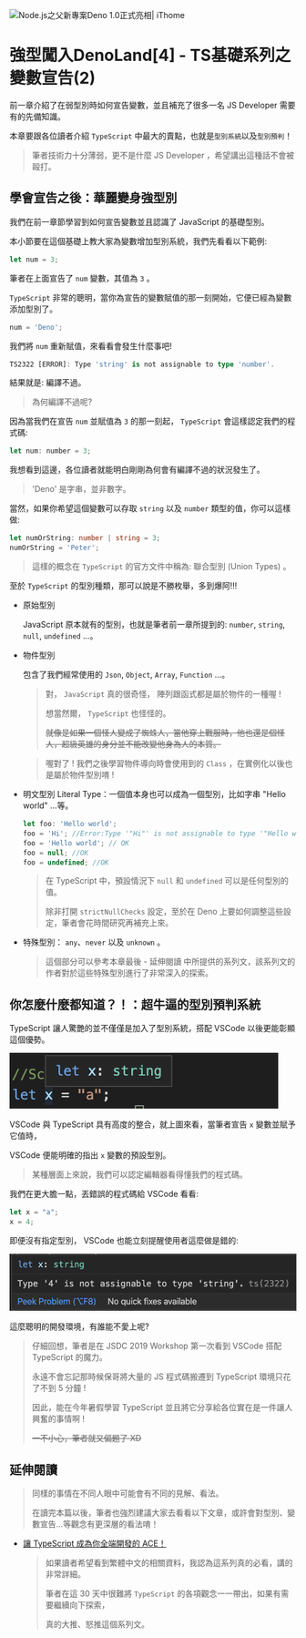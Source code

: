 ![Node.js之父新專案Deno 1.0正式亮相| iThome](https://s4.itho.me/sites/default/files/styles/picture_size_large/public/field/image/v1_wide.jpg?itok=aqrO_0jM)

# 強型闖入DenoLand[4] - TS基礎系列之變數宣告(2)

前一章介紹了在弱型別時如何宣告變數，並且補充了很多一名 JS Developer 需要有的先備知識。

本章要跟各位讀者介紹 `TypeScript` 中最大的賣點，也就是`型別系統`以及`型別預判`！

> 筆者技術力十分薄弱，更不是什麼 JS Developer ，希望講出這種話不會被毆打。

## 學會宣告之後：華麗變身強型別

我們在前一章節學習到如何宣告變數並且認識了 JavaScript 的基礎型別。

本小節要在這個基礎上教大家為變數增加型別系統，我們先看看以下範例:

```javascript
let num = 3;
```

筆者在上面宣告了 `num` 變數，其值為 `3` 。

`TypeScript` 非常的聰明，當你為宣告的變數賦值的那一刻開始，它便已經為變數添加型別了。

```javascript
num = 'Deno';
```

我們將 `num` 重新賦值，來看看會發生什麼事吧!

```typescript
TS2322 [ERROR]: Type 'string' is not assignable to type 'number'.
```

結果就是: 編譯不過。

> 為何編譯不過呢?

因為當我們在宣告 `num` 並賦值為 `3` 的那一刻起， `TypeScript` 會這樣認定我們的程式碼:

```javascript
let num: number = 3;
```

我想看到這邊，各位讀者就能明白剛剛為何會有編譯不過的狀況發生了。

> 'Deno' 是字串，並非數字。

當然，如果你希望這個變數可以存取 `string` 以及 `number` 類型的值，你可以這樣做:

```typescript
let numOrString: number | string = 3;
numOrString = 'Peter';
```

> 這樣的概念在 `TypeScript` 的官方文件中稱為: 聯合型別  (Union Types) 。

至於 `TypeScript` 的型別種類，那可以說是不勝枚舉，多到爆阿!!!

- 原始型別

  JavaScript 原本就有的型別，也就是筆者前一章所提到的: `number`, `string`, `null`, `undefined` ...。

- 物件型別

  包含了我們經常使用的 `Json`, `Object`, `Array`, `Function` ...。

  > 對， `JavaScript` 真的很奇怪， 陣列跟函式都是屬於物件的一種喔 !
  >
  > 想當然爾， `TypeScript` 也怪怪的。
  >
  > ~~就像是如果一個怪人變成了蜘蛛人，當他穿上戰服時，他也還是個怪人，超級英雄的身分並不能改變他身為人的本質。~~

  > 喔對了 ! 我們之後學習物件導向時會使用到的 `Class` ，在實例化以後也是屬於物件型別唷 !
  
- 明文型別 Literal Type：一個值本身也可以成為一個型別，比如字串 "Hello world" ...等。

  ```typescript
  let foo: 'Hello world';
  foo = 'Hi'; //Error:Type '"Hi"' is not assignable to type '"Hello world"'.
  foo = 'Hello world'; // OK
  foo = null; //OK
  foo = undefined; //OK
  ```

  > 在 TypeScript 中，預設情況下  `null` 和 `undefined` 可以是任何型別的值。
  >
  > 除非打開 `strictNullChecks` 設定，至於在 Deno 上要如何調整這些設定，筆者會花時間研究再補充上來。

- 特殊型別： `any`、`never` 以及 `unknown` 。

  > 這個部分可以參考本章最後 - 延伸閱讀 中所提供的系列文，該系列文的作者對於這些特殊型別進行了非常深入的探索。

## 你怎麼什麼都知道？！：超牛逼的型別預判系統

TypeScript 讓人驚艷的並不僅僅是加入了型別系統，搭配 VSCode 以後更能彰顯這個優勢。

![4-1](./4-1.png)

VSCode 與 TypeScript 具有高度的整合，就上圖來看，當筆者宣告 `x` 變數並賦予它值時，

VSCode 便能明確的指出 `x` 變數的預設型別。

> 某種層面上來說，我們可以認定編輯器看得懂我們的程式碼。

我們在更大膽一點，丟錯誤的程式碼給 VSCode 看看:

```typescript
let x = "a";
x = 4;
```

即便沒有指定型別， VSCode 也能立刻提醒使用者這麼做是錯的:

![4-2](./4-2.png)

這麼聰明的開發環境，有誰能不愛上呢?

> 仔細回想，筆者是在 JSDC 2019 Workshop 第一次看到 VSCode 搭配 TypeScript 的魔力。
>
> 永遠不會忘記那時候保哥將大量的 JS 程式碼搬遷到 TypeScript 環境只花了不到 5 分鐘 !
>
> 因此，能在今年暑假學習 TypeScript 並且將它分享給各位實在是一件讓人興奮的事情啊 !
>
> ~~一不小心，筆者就又偏題了 XD~~

## 延伸閱讀

> 同樣的事情在不同人眼中可能會有不同的見解、看法。
>
> 在讀完本篇以後，筆者也強烈建議大家去看看以下文章，或許會對型別、變數宣告...等觀念有更深層的看法唷！

- [讓 TypeScript 成為你全端開發的 ACE！](https://ithelp.ithome.com.tw/users/20120614/ironman/2685)

  > 如果讀者希望看到繁體中文的相關資料，我認為這系列真的必看，講的非常詳細。
  >
  > 筆者在這 30 天中很難將 `TypeScript` 的各項觀念一一帶出，如果有需要繼續向下探索，
  >
  > 真的大推、怒推這個系列文。

